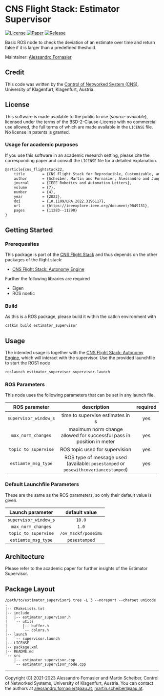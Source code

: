 # CNS Flight Stack: Estimator Supervisor

[![License](https://img.shields.io/badge/License-AAUCNS-336B81.svg)](./LICENSE) [![Paper](https://img.shields.io/badge/IEEEXplore-10.1109/LRA.2022.3196117-00629B.svg?logo=ieee)](https://doi.org/10.1109/LRA.2022.3196117) [![Release](https://img.shields.io/github/v/release/aau-cns/estimator_supervisor?include_prereleases&logo=github)](https://github.com/aau-cns/estimator_supervisor/releases)

Basic ROS node to check the deviation of an estimate over time and return false if it is larger than a predefined theshold.

Maintainer: [Alessandro Fornasier](mailto:alessandro.fornasier@aau.at)

## Credit
This code was written by the [Control of Networked System (CNS)](https://www.aau.at/en/smart-systems-technologies/control-of-networked-systems/), University of Klagenfurt, Klagenfurt, Austria.

## License
This software is made available to the public to use (_source-available_), licensed under the terms of the BSD-2-Clause-License with no commercial use allowed, the full terms of which are made available in the `LICENSE` file. No license in patents is granted.

### Usage for academic purposes
If you use this software in an academic research setting, please cite the
corresponding paper and consult the `LICENSE` file for a detailed explanation.

```latex
@article{cns_flightstack22,
    title        = {CNS Flight Stack for Reproducible, Customizable, and Fully Autonomous Applications},
    author       = {Scheiber, Martin and Fornasier, Alessandro and Jung, Roland and Böhm, Christoph and Dhakate, Rohit and Stewart, Christian and Steinbrener, Jan and Weiss, Stephan and Brommer, Christian},
    journal      = {IEEE Robotics and Automation Letters},
    volume       = {7},
    number       = {4},
    year         = {2022},
    doi          = {10.1109/LRA.2022.3196117},
    url          = {https://ieeexplore.ieee.org/document/9849131},
    pages        = {11283--11290}
}
```

## Getting Started

### Prerequesites
This package is part of the [CNS Flight Stack] and thus depends on the other packages of the flight stack:
- [CNS Flight Stack: Autonomy Engine]

Further the following libraries are required
- Eigen
- ROS noetic

### Build

As this is a ROS package, please build it within the catkin environment with

```bash
catkin build estimator_supervisor
```

## Usage
The intended usage is together with the [CNS Flight Stack: Autonomy Engine], which will interact with the supervisor. Use the provided launchfile to start the ROS1 node

```bash
roslaunch estimator_supervisor supervisor.launch
```

### ROS Parameters
This node uses the following parameters that can be set in any launch file.

| ROS parameter | description | required |
|:-------------:|:-----------:|:-------------:|
| `supervisor_window_s` | time to supervise estimates in s | yes |
| `max_norm_changes`    | maximum norm change allowed for successful pass in position in meter | yes |
| `topic_to_supervise`  | ROS topic used for supervision | yes |
| `estiamte_msg_type`   | ROS type of message used (available: `posestamped` or `posewithcovariancestamped`) | yes |

### Default Launchfile Parameters

These are the same as the ROS parameters, so only their default value is given.

| Launch parameter | default value                  |
|:----------------:|:------------------------------:|
| `supervisor_window_s` | `10.0` |
| `max_norm_changes`    | `1.0` |
| `topic_to_supervise`  | `/ov_msckf/poseimu` |
| `estiamte_msg_type`   | `posestamped` |

## Architecture

Please refer to the academic paper for further insights of the Estimator Supervisor.

## Package Layout

```console
/path/to/estimator_supervisor$ tree -L 3 --noreport --charset unicode
.
|-- CMakeLists.txt
|-- include
|   |-- estimator_supervisor.h
|   `-- utils
|       |-- buffer.h
|       `-- colors.h
|-- launch
|   `-- supervisor.launch
|-- LICENSE
|-- package.xml
|-- README.md
`-- src
    |-- estimator_supervisor.cpp
    `-- estimator_supervisor_node.cpp
```

---

Copyright (C) 2021-2023 Alessandro Fornasier and Martin Scheiber, Control of Networked Systems, University of Klagenfurt, Austria.
You can contact the authors at [alessandro.fornasier@aau.at](mailto:alessandro.fornasier@aau.at?subject=[CNS%20Flight%20Stack]%20estimator_supervisor%20package), [martin.scheiber@aau.at](mailto:martin.scheiber@aau.at?subject=[CNS%20Flight%20Stack]%20estimator_supervisor%20package).

<!-- LINKS: -->
[CNS Flight Stack]: https://github.com/aau-cns/flight_stack
[CNS Flight Stack Scripts]: https://github.com/aau-cns/flight_stack/tree/main/src/flightstack/flightstack_scripts/record_scripts
[CNS Flight Stack: Autonomy Engine]: https://github.com/aau-cns/autonomy_engine
